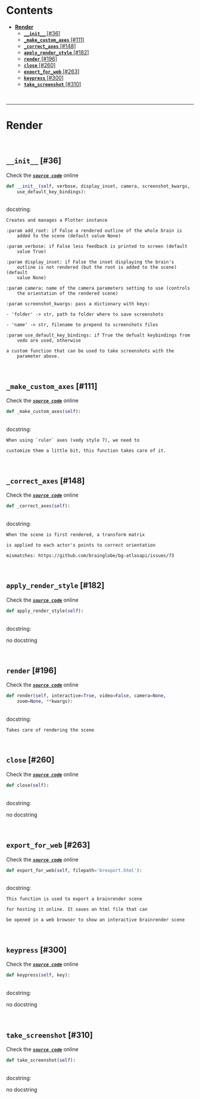 



Contents
========

* [**Render**](#render)
	* [**`__init__`** [#36]](#__init__-36)
	* [**`_make_custom_axes`** [#111]](#_make_custom_axes-111)
	* [**`_correct_axes`** [#148]](#_correct_axes-148)
	* [**`apply_render_style`** [#182]](#apply_render_style-182)
	* [**`render`** [#196]](#render-196)
	* [**`close`** [#260]](#close-260)
	* [**`export_for_web`** [#263]](#export_for_web-263)
	* [**`keypress`** [#300]](#keypress-300)
	* [**`take_screenshot`** [#310]](#take_screenshot-310)


&nbsp;

--------
# **Render**




&nbsp;
## **`__init__`** [#36]
  
Check the [***``source code``***](https://github.com/brainglobe/brainrender/blob/master/brainrender/render.py#L36) online

```python
def __init__(self, verbose, display_inset, camera, screenshot_kwargs,
    use_default_key_bindings):
```

&nbsp;  
docstring:

```text
Creates and manages a Plotter instance

:param add_root: if False a rendered outline of the whole brain is
    added to the scene (default value None)

:param verbose: if False less feedback is printed to screen (default
    value True)

:param display_inset: if False the inset displaying the brain's
    outline is not rendered (but the root is added to the scene) (default
    value None)

:param camera: name of the camera parameters setting to use (controls
    the orientation of the rendered scene)

:param screenshot_kwargs: pass a dictionary with keys:

- 'folder' -> str, path to folder where to save screenshots

- 'name' -> str, filename to prepend to screenshots files

:param use_default_key_bindings: if True the defualt keybindings from
    vedo are used, otherwise

a custom function that can be used to take screenshots with the
    parameter above.

```

&nbsp;
## **`_make_custom_axes`** [#111]
  
Check the [***``source code``***](https://github.com/brainglobe/brainrender/blob/master/brainrender/render.py#L111) online

```python
def _make_custom_axes(self):
```

&nbsp;  
docstring:

```text
When using `ruler` axes (vedy style 7), we need to

customize them a little bit, this function takes care of it.

```

&nbsp;
## **`_correct_axes`** [#148]
  
Check the [***``source code``***](https://github.com/brainglobe/brainrender/blob/master/brainrender/render.py#L148) online

```python
def _correct_axes(self):
```

&nbsp;  
docstring:

```text
When the scene is first rendered, a transform matrix

is applied to each actor's points to correct orientation

mismatches: https://github.com/brainglobe/bg-atlasapi/issues/73

```

&nbsp;
## **`apply_render_style`** [#182]
  
Check the [***``source code``***](https://github.com/brainglobe/brainrender/blob/master/brainrender/render.py#L182) online

```python
def apply_render_style(self):
```

&nbsp;  
docstring:

no docstring

&nbsp;
## **`render`** [#196]
  
Check the [***``source code``***](https://github.com/brainglobe/brainrender/blob/master/brainrender/render.py#L196) online

```python
def render(self, interactive=True, video=False, camera=None,
    zoom=None, **kwargs):
```

&nbsp;  
docstring:

```text
Takes care of rendering the scene

```

&nbsp;
## **`close`** [#260]
  
Check the [***``source code``***](https://github.com/brainglobe/brainrender/blob/master/brainrender/render.py#L260) online

```python
def close(self):
```

&nbsp;  
docstring:

no docstring

&nbsp;
## **`export_for_web`** [#263]
  
Check the [***``source code``***](https://github.com/brainglobe/brainrender/blob/master/brainrender/render.py#L263) online

```python
def export_for_web(self, filepath='brexport.html'):
```

&nbsp;  
docstring:

```text
This function is used to export a brainrender scene

for hosting it online. It saves an html file that can

be opened in a web browser to show an interactive brainrender scene

```

&nbsp;
## **`keypress`** [#300]
  
Check the [***``source code``***](https://github.com/brainglobe/brainrender/blob/master/brainrender/render.py#L300) online

```python
def keypress(self, key):
```

&nbsp;  
docstring:

no docstring

&nbsp;
## **`take_screenshot`** [#310]
  
Check the [***``source code``***](https://github.com/brainglobe/brainrender/blob/master/brainrender/render.py#L310) online

```python
def take_screenshot(self):
```

&nbsp;  
docstring:

no docstring